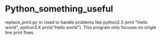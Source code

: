 # Python_something_useful

replace_print.py \n
Used to handle problems like python2.X print "Hello world", python3.X print("Hello world").
This program only focuses on single line print fixes.
